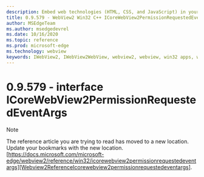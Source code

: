 ```yaml
---
description: Embed web technologies (HTML, CSS, and JavaScript) in your native applications with the Microsoft Edge WebView2 control
title: 0.9.579 - WebView2 Win32 C++ ICoreWebView2PermissionRequestedEventArgs
author: MSEdgeTeam
ms.author: msedgedevrel
ms.date: 10/16/2020
ms.topic: reference
ms.prod: microsoft-edge
ms.technology: webview
keywords: IWebView2, IWebView2WebView, webview2, webview, win32 apps, win32, edge, ICoreWebView2, ICoreWebView2Controller, browser control, edge html, ICoreWebView2PermissionRequestedEventArgs
---
```


# 0.9.579 - interface ICoreWebView2PermissionRequestedEventArgs 

> [!NOTE]
> The reference article you are trying to read has moved to a new location.  
> Update your bookmarks with the new location.  
> [https://docs.microsoft.com/microsoft-edge/webview2/reference/win32/icorewebview2permissionrequestedeventargs][Webview2ReferenceIcorewebview2permissionrequestedeventargs].  

[Webview2ReferenceIcorewebview2permissionrequestedeventargs]: /microsoft-edge/webview2/reference/win32/icorewebview2permissionrequestedeventargs "interface ICoreWebView2PermissionRequestedEventArgs | Microsoft Docs"
